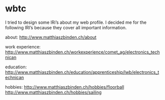 # wbtc

I tried to design some IRi’s about my web profile. I decided me for the following IRI’s because they cover all important information. 

about: 			http://www.matthiaszbinden.ch/about

work experience: 	http://www.matthiaszbinden.ch/workexperience/comet_ag/electronics_technican

education:		http://www.matthiaszbinden.ch/education/apprenticeship/lwb/electronics_technican

hobbies:			http://www.matthiaszbinden.ch/hobbies/floorball
				      http://www.matthiaszbinden.ch/hobbies/sailing
				      
				      
